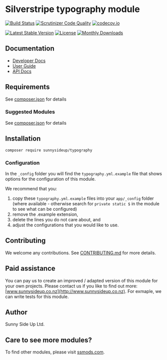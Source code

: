 # Silverstripe typography module
[![Build Status](https://travis-ci.org/sunnysideup/silverstripe-typography.svg?branch=master)](https://travis-ci.org/sunnysideup/silverstripe-typography)
[![Scrutinizer Code Quality](https://scrutinizer-ci.com/g/sunnysideup/silverstripe-typography/badges/quality-score.png?b=master)](https://scrutinizer-ci.com/g/sunnysideup/silverstripe-typography/?branch=master)
[![codecov.io](https://codecov.io/github/sunnysideup/silverstripe-typography/coverage.svg?branch=master)](https://codecov.io/github/sunnysideup/silverstripe-typography?branch=master)

[![Latest Stable Version](https://poser.pugx.org/sunnysideup/typography/version)](https://packagist.org/packages/sunnysideup/typography)
[![License](https://poser.pugx.org/sunnysideup/typography/license)](https://packagist.org/packages/sunnysideup/typography)
[![Monthly Downloads](https://poser.pugx.org/sunnysideup/typography/d/monthly)](https://packagist.org/packages/sunnysideup/typography)


## Documentation



 * [Developer Docs](docs/en/INDEX.md)
 * [User Guide](docs/en/userguide.md)
 * [API Docs](http://docs.ssmods.com/sunnysideup/typography/classes.xhtml)


## Requirements



See [composer.json](composer.json) for details


### Suggested Modules



See [composer.json](composer.json) for details


## Installation


```
composer require sunnysideup/typography
```

### Configuration



In the `_config` folder you will find the `typography.yml.example`
file that shows options for the configuration of this module.

We recommend that you:

  1. copy these `typography.yml.example` files into your
`app/_config` folder (where available - otherwise search for `private static $` in the module to see what can be configured)
  2. remove the .example extension,
  3. delete the lines you do not care about, and
  4. adjust the configurations that you would like to use.


## Contributing



We welcome any contributions. See [CONTRIBUTING.md](CONTRIBUTING.md) for more details.

## Paid assistance



You can pay us to create an improved / adapted version of this module for your own projects.  Please contact us if you like to find out more: [www.sunnysideup.co.nz](http://www.sunnysideup.co.nz).  For exmaple, we can write tests for this module.  

## Author



Sunny Side Up Ltd.


## Care to see more modules?

To find other modules, please visit [ssmods.com](http://ssmods.com/).

